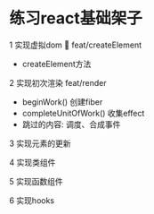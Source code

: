 # 练习react基础架子

1 实现虚拟dom 🐶 feat/createElement
  - createElement方法

2 实现初次渲染 feat/render
  - beginWork() 创建fiber
  - completeUnitOfWork() 收集effect
  - 跳过的内容: 调度、合成事件

3 实现元素的更新

4 实现类组件

5 实现函数组件

6 实现hooks
















































